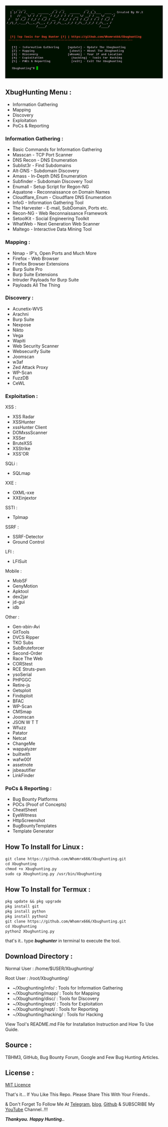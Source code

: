 <p align="center"><img src="https://github.com/Whomrx666/Xbughunting/blob/main/logo.png?raw=true" /></p>

## XbugHunting Menu :

- Information Gathering
- Mapping
- Discovery 
- Exploitation
- PoCs & Reporting

### Information Gathering :

- Basic Commands for Information Gathering
- Masscan - TCP Port Scanner
- DNS Recon - DNS Enumeration
- Sublist3r - Find Subdomains
- Alt-DNS - Subdomain Discovery
- Amass - In-Depth DNS Enumeration
- Subfinder - Subdomain Discovery Tool
- Enumall - Setup Script for Regon-NG
- Aquatone - Reconnaissance on Domain Names
- Cloudflare_Enum - Cloudflare DNS Enumeration
- InfoG - Information Gathering Tool
- The Harvester - E-mail, SubDomain, Ports etc.
- Recon-NG - Web Reconnaissance Framework
- SetoolKit - Social Engineering Toolkit
- WhatWeb - Next Generation Web Scanner
- Maltego - Interactive Data Mining Tool    
    
### Mapping :     
    
- Nmap - IP's, Open Ports and Much More
- Firefox - Web Browser
- Firefox Browser Extensions
- Burp Suite Pro
- Burp Suite Extensions
- Intruder Payloads for Burp Suite
- Payloads All The Thing
    
### Discovery :
    
- Acunetix-WVS
- Arachni
- Burp Suite
- Nexpose
- Nikto
- Vega
- Wapiti
- Web Security Scanner
- Websecurify Suite
- Joomscan
- w3af
- Zed Attack Proxy
- WP-Scan
- FuzzDB
- CeWL

### Exploitation :

XSS :
- XSS Radar
- XSSHunter
- xssHunter Client
- DOMxssScanner
- XSSer
- BruteXSS
- XSStrike
- XSS'OR
            
SQLi :  
- SQLmap

XXE : 
- OXML-xxe
- XXEinjextor

SSTI :
- Tplmap

SSRF :
- SSRF-Detector
- Ground Control

LFI :
- LFISuit

Mobile :
- MobSF
- GenyMotion
- Apktool
- dex2jar
- jd-gui
- idb

Other : 
- Gen-xbin-Avi
- GitTools
- DVCS Ripper
- TKO Subs
- SubBruteforcer
- Second-Order
- Race The Web
- CORStest
- RCE Struts-pwn
- ysoSerial
- PHPGGC
- Retire-js
- Getsploit
- Findsploit
- BFAC
- WP-Scan
- CMSmap
- Joomscan
- JSON W T T
- Wfuzz
- Patator
- Netcat
- ChangeMe
- wappalyzer
- builtwith
- wafw00f
- assetnote
- jsbeautifier
- LinkFinder

### PoCs & Reporting :

- Bug Bounty Platforms
- POCs (Proof of Concepts)
- CheatSheet
- EyeWitness
- HttpScreenshot
- BugBountyTemplates
- Template Generator

## How To Install for Linux :

```
git clone https://github.com/Whomrx666/Xbughunting.git
cd Xbughunting
chmod +x Xbughunting.py
sudo cp Xbughunting.py /usr/bin/Xbughunting
```

## How To Install for Termux :

```
pkg update && pkg upgrade
pkg install git
pkg install python
pkg install python2
git clone https://github.com/Whomrx666/Xbughunting.git
cd Xbughunting
python2 Xbughunting.py
```

that's it.. type ***bughunter*** in terminal to execute the tool.

## Download Directory :
   
Normal User : /home/$USER/Xbughunting/

Root User : /root/Xbughunting/

- ~/Xbughunting/info/ : Tools for Information Gathering
- ~/Xbughunting/mapp/ : Tools for Mapping
- ~/Xbughunting/disc/ : Tools for Discovery
- ~/Xbughunting/expt/ : Tools for Exploitation
- ~/Xbughunting/rept/ : Tools for Reporting
- ~/Xbughunting/hacking/ : Tools for Hacking

View Tool's README.md File for Installation Instruction and How To Use Guide.

## Source : 

TBHM3, GitHub, Bug Bounty Forum, Google and Few Bug Hunting Articles.

## License :

[MIT Licence](https://github.com/Whomrx666/Xbughunting/blob/master/LICENSE)

That's it... If You Like This Repo. Please Share This With Your Friends..

& Don't Forget To Follow Me At [Telegram](https://t.me/@Whomr_X), [blog](whomrxhackers.blogspot.com), [Github](https://www.github.com/Whomrx666) 
& SUBSCRIBE My [YouTube](https://youtube.com/@whomrx666) Channel..!!!

***Thankyou.***
***Happy Hunting..***
